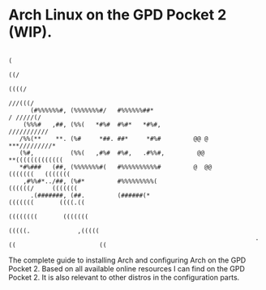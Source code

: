 # Arch Linux on the GPD Pocket 2 (WIP).                                                                                                                                             
                                                                                      (                      
                                                                                     ((/                     
                                                                                    ((((/                    
                                                                                   ///(((/                   
          (#%%%%%%#, (%%%%%%%#/   #%%%%%%##*                                      / /////(/                  
        (%%%#   ,##, (%%(   *#%#  #%#*   *#%#,                                   ///////////                 
       /%%(**    **. (%#     *##. ##*     *#%#         @@ @                     ***/////////*                
       (%#,          (%%(   ,#%#  #%#,   .#%%#,         @@                     **(((((((((((((               
       *#%###   (##, (%%%%%%%#(   #%%%%%%%%%%#         @  @@                  (((((((   (((((((              
        ,#%%#*../##, (%#*         #%%%%%%%%%(                                ((((((/     (((((((             
          .(#######, (##.         (######(*                                 (((((((       ((((.((            
                                                                           ((((((((       (((((((            
                                                                          (((((.             ,(((((          
                                                                        .((                       ((         
                                                                                                             
The complete guide to installing Arch and configuring Arch on the GPD Pocket 2.
Based on all available online resources I can find on the GPD Pocket 2.
It is also relevant to other distros in the configuration parts.
